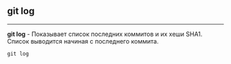 ## git log
---

**git log** - Показывает список последних коммитов и их хеши SHA1. Список выводится начиная с последнего коммита.

```bash=
git log
```